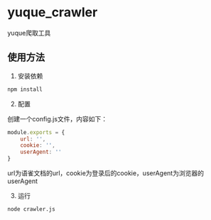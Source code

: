 # yuque_crawler

yuque爬取工具

## 使用方法

1. 安装依赖

```bash
npm install
```

2. 配置

创建一个config.js文件，内容如下：

```javascript
module.exports = {
    url: '',
    cookie: '', 
    userAgent: ''  
}
```

url为语雀文档的url，cookie为登录后的cookie，userAgent为浏览器的userAgent

3. 运行

```bash
node crawler.js
```
